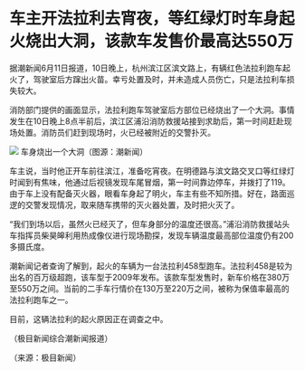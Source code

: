 

# 车主开法拉利去宵夜，等红绿灯时车身起火烧出大洞，该款车发售价最高达550万

据潮新闻6月11日报道，10日晚上，杭州滨江区滨文路上，有辆红色法拉利跑车起火了，驾驶室后方蹿出火苗。幸亏处置及时，并未造成人员伤亡，只是法拉利车损失较大。

消防部门提供的画面显示，法拉利跑车驾驶室后方部位已经烧出了一个大洞。事情发生在10日晚上8点半前后，滨江区浦沿消防救援站接到求助后，第一时间赶赴现场处置。消防员们赶到现场时，火已经被附近的交警扑灭。

![](https://inews.gtimg.com/om_bt/O8IXBUG5lfAlPgi_2iyuXaLlvTafvlPgHQdWJAw6_ylx0AA/1000)
车身烧出一个大洞（图源：潮新闻）

车主说，当时他正开车前往滨江，准备吃宵夜。在明德路与滨文路交叉口等红绿灯时闻到有焦味，他通过后视镜发现车尾冒烟，第一时间靠边停车，并拨打了119。由于车上没有配备灭火器，眼看车身起了明火，车主有些不知所措。好在，路面巡逻的交警发现情况，取来随车携带的灭火器处置，及时把火灭了。

“我们到场以后，虽然火已经灭了，但车身部分的温度还很高。”浦沿消防救援站头车指挥员柴昊皞利用热成像仪进行现场勘探，发现车辆温度最高部位温度仍有200多摄氏度。

潮新闻记者查询了解到，起火的车辆为一台法拉利458型跑车。法拉利458是较为出名的百万级超跑，该车型于2009年发布。该款车型发售时，新车价格在380万至550万之间。当前的二手车行情价在130万至220万之间，被称为保值率最高的法拉利跑车之一。

目前，这辆法拉利的起火原因正在调查之中。

（极目新闻综合潮新闻报道）

（来源：极目新闻）

